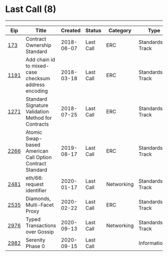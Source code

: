 
# Last Call (8)
---
| Eip                | Title                                                    | Created    | Status    | Category   | Type            |
| ------------------ | -------------------------------------------------------- | ---------- | --------- | ---------- | --------------- |
| [173](./eip-173)   | Contract Ownership Standard                              | 2018-06-07 | Last Call | ERC        | Standards Track |
| [1191](./eip-1191) | Add chain id to mixed-case checksum address encoding     | 2018-03-18 | Last Call | ERC        | Standards Track |
| [1271](./eip-1271) | Standard Signature Validation Method for Contracts       | 2018-07-25 | Last Call | ERC        | Standards Track |
| [2266](./eip-2266) | Atomic Swap-based American Call Option Contract Standard | 2019-08-17 | Last Call | ERC        | Standards Track |
| [2481](./eip-2481) | eth/66: request identifier                               | 2020-01-17 | Last Call | Networking | Standards Track |
| [2535](./eip-2535) | Diamonds, Multi-Facet Proxy                              | 2020-02-22 | Last Call | ERC        | Standards Track |
| [2976](./eip-2976) | Typed Transactions over Gossip                           | 2020-09-13 | Last Call | Networking | Standards Track |
| [2982](./eip-2982) | Serenity Phase 0                                         | 2020-09-15 | Last Call |            | Informational   |

    